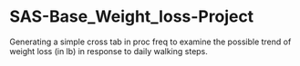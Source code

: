 # SAS-Base_Weight_loss-Project
Generating a simple cross tab in proc freq to examine the possible trend of weight loss (in lb) in response to daily walking steps.
